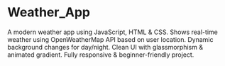# Weather_App
 A modern weather app using JavaScript, HTML &amp; CSS. Shows real-time weather using OpenWeatherMap API based on user location. Dynamic background changes for day/night. Clean UI with glassmorphism &amp; animated gradient. Fully responsive &amp; beginner-friendly project.
